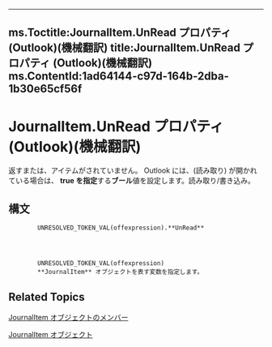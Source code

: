 

---
ms.Toctitle:JournalItem.UnRead プロパティ (Outlook)(機械翻訳)
title:JournalItem.UnRead プロパティ (Outlook)(機械翻訳)
ms.ContentId:1ad64144-c97d-164b-2dba-1b30e65cf56f
---
# JournalItem.UnRead プロパティ (Outlook)(機械翻訳)




返すまたは、アイテムがされていません。 Outlook には、(読み取り) が開かれている場合は、 **true を指定**する**ブール**値を設定します。読み取り/書き込み。

## 構文

            UNRESOLVED_TOKEN_VAL(offexpression).**UnRead**




            UNRESOLVED_TOKEN_VAL(offexpression)
            **JournalItem** オブジェクトを表す変数を指定します。



## Related Topics

[JournalItem オブジェクトのメンバー](13a0cd10-44bc-a167-c613-93985f698d95.md)

[JournalItem オブジェクト](6e850295-39f9-47b8-e866-9622e9958c69.md)




